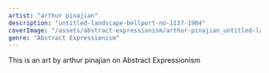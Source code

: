 ```yaml
---
artist: "arthur pinajian"
description: "untitled-landscape-bellport-no-1137-1984"
coverImage: "/assets/abstract-expressionism/arthur-pinajian_untitled-landscape-bellport-no-1137-1984.jpg"
genre: "Abstract Expressionism"
---
```

This is an art by arthur pinajian on Abstract Expressionism

